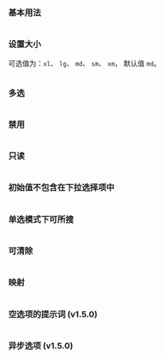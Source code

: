 ### 基本用法

```vue demo src="../../examples/select/base.vue"
```

### 设置大小

可选值为：`xl`、 `lg`、 `md`、 `sm`、 `xm`， 默认值 `md`。

```vue demo src="../../examples/select/size.vue"
```

### 多选

```vue demo src="../../examples/select/multiple.vue"
```

### 禁用

```vue demo src="../../examples/select/disabled.vue"
```

### 只读

```vue demo src="../../examples/select/readonly.vue"
```
### 初始值不包含在下拉选择项中

```vue demo src="../../examples/select/init-option.vue"
```

### 单选模式下可所搜

```vue demo src="../../examples/select/search.vue"
```

### 可清除

```vue demo src="../../examples/select/clear.vue"
```
### 映射

```vue demo src="../../examples/select/option-key.vue"
```

### 空选项的提示词 (v1.5.0)

```vue demo src="../../examples/select/empty-placeholder.vue"
```

### 异步选项 (v1.5.0)

```vue demo src="../../examples/select/async-options.vue"
```